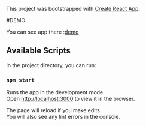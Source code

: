 This project was bootstrapped with [Create React App](https://github.com/facebook/create-react-app).

#DEMO

You can see app there :[demo](https://gengar-i.github.io/Day-NightApp/)

## Available Scripts

In the project directory, you can run:

### `npm start`

Runs the app in the development mode.<br />
Open [http://localhost:3000](http://localhost:3000) to view it in the browser.

The page will reload if you make edits.<br />
You will also see any lint errors in the console.

